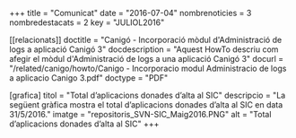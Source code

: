 +++
title             = "Comunicat"
date	 	  = "2016-07-04"
nombrenoticies    = 3
nombredestacats   = 2
key 		  = "JULIOL2016"

[[relacionats]]
doctitle          = "Canigó - Incorporació mòdul d'Administració de logs a aplicació Canigó 3"
docdescription    = "Aquest HowTo descriu com afegir el mòdul d'Administració de logs a una aplicació Canigó 3"
docurl            = "/related/canigo/howto/Canigo - Incorporacio modul Administracio de logs a aplicacio Canigo 3.pdf"
doctype           = "PDF"

[grafica]
titol      = "Total d’aplicacions donades d’alta al SIC"
descripcio = "La següent gràfica mostra el total d’aplicacions donades d’alta al SIC en data 31/5/2016."
imatge     = "repositoris_SVN-SIC_Maig2016.PNG"
alt        = "Total d’aplicacions donades d’alta al SIC"
+++
